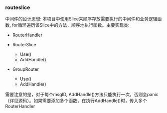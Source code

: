 ### routeslice
中间件的设计思想: 本项目中使用Slice来顺序存放需要执行的中间件和业务逻辑函数, for循环遍历该Slice中的方法，顺序地执行函数。主要实现类:

- RouterHandler       

- RouterSlice
  - Use()
  - AddHandle()
- GroupRouter
  - Use()
  - AddHandle()

需要注意的是，对于每个msgID, AddHandle()方法只能执行一次，否则会panic（详见源码）。如果需要添加多个函数，在执行AddHandle()时，传入多个RouterHandler